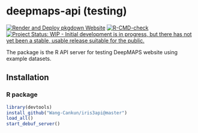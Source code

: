 
<!-- README.md is generated from README.Rmd. Please edit that file -->

# deepmaps-api (testing)

<!-- badges: start -->

[![Render and Deploy pkgdown
Website](https://github.com/Wang-Cankun/iris3api/actions/workflows/pkgdown.yaml/badge.svg)](https://github.com/Wang-Cankun/iris3api/actions/workflows/pkgdown.yaml)
[![R-CMD-check](https://github.com/Wang-Cankun/iris3api/workflows/R-CMD-check/badge.svg)](https://github.com/Wang-Cankun/iris3api/actions)
[![Project Status: WIP - Initial development is in progress, but there
has not yet been a stable, usable release suitable for the
public.](https://www.repostatus.org/badges/latest/wip.svg)](https://www.repostatus.org/#wip)
<!-- badges: end -->

The package is the R API server for testing DeepMAPS website using example datasets.

## Installation

### R package

``` r
library(devtools)
install_github("Wang-Cankun/iris3api@master")
load_all()
start_debuf_server()
```
